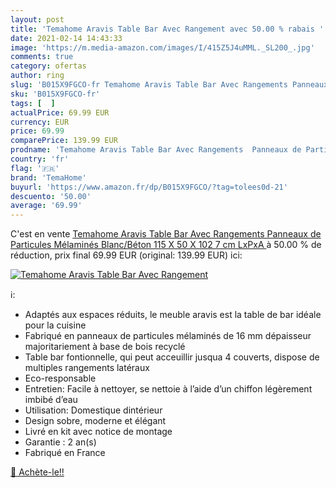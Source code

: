 ```yaml
---
layout: post
title: 'Temahome Aravis Table Bar Avec Rangement avec 50.00 % rabais '
date: 2021-02-14 14:43:33
image: 'https://m.media-amazon.com/images/I/415Z5J4uMML._SL200_.jpg'
comments: true
category: ofertas
author: ring
slug: 'B015X9FGCO-fr Temahome Aravis Table Bar Avec Rangements Panneaux de...'
sku: 'B015X9FGCO-fr'
tags: [  ]
actualPrice: 69.99 EUR
currency: EUR
price: 69.99
comparePrice: 139.99 EUR
prodname: 'Temahome Aravis Table Bar Avec Rangements  Panneaux de Particules Mélaminés  Blanc/Béton  115 X 50 X 102 7 cm  LxPxA '
country: 'fr'
flag: '🇫🇷'
brand: 'TemaHome'
buyurl: 'https://www.amazon.fr/dp/B015X9FGCO/?tag=tolees0d-21'
descuento: '50.00'
average: '69.99'
---
```


C'est en vente [Temahome Aravis Table Bar Avec Rangements  Panneaux de Particules Mélaminés  Blanc/Béton  115 X 50 X 102 7 cm  LxPxA ](https://www.amazon.fr/dp/B015X9FGCO/?tag=tolees0d-21)  à  50.00 % de réduction, prix final  69.99 EUR (original: 139.99 EUR) ici:

[![Temahome Aravis Table Bar Avec Rangement](https://m.media-amazon.com/images/I/415Z5J4uMML._SL200_.jpg)](https://www.amazon.fr/dp/B015X9FGCO/?tag=tolees0d-21)

ℹ️:

- Adaptés aux espaces réduits, le meuble aravis est la table de bar idéale pour la cuisine
- Fabriqué en panneaux de particules mélaminés de 16 mm dépaisseur majoritariement à base de bois recyclé
- Table bar fontionnelle, qui peut acceuillir jusqua 4 couverts, dispose de multiples rangements latéraux
- Eco-responsable
- Entretien: Facile à nettoyer, se nettoie à l’aide d’un chiffon légèrement imbibé d’eau
- Utilisation: Domestique dintérieur
- Design sobre, moderne et élégant
- Livré en kit avec notice de montage
- Garantie : 2 an(s)
- Fabriqué en France

[🛒 Achète-le!!](https://www.amazon.fr/dp/B015X9FGCO/?tag=tolees0d-21)
